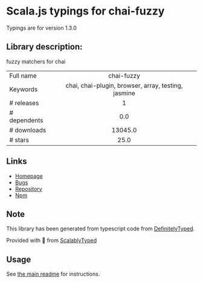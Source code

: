
# Scala.js typings for chai-fuzzy

Typings are for version 1.3.0

## Library description:
fuzzy matchers for chai

|                    |                 |
| ------------------ | :-------------: |
| Full name          | chai-fuzzy |
| Keywords           | chai, chai-plugin, browser, array, testing, jasmine |
| # releases         | 1 |
| # dependents       | 0.0 |
| # downloads        | 13045.0 |
| # stars            | 25.0 |

## Links
- [Homepage](https://github.com/elliotf/chai-fuzzy#readme)
- [Bugs](https://github.com/elliotf/chai-fuzzy/issues)
- [Repository](https://github.com/elliotf/chai-fuzzy)
- [Npm](https://www.npmjs.com/package/chai-fuzzy)
    


## Note
This library has been generated from typescript code from [DefinitelyTyped](https://definitelytyped.org).

Provided with :purple_heart: from [ScalablyTyped](https://github.com/oyvindberg/ScalablyTyped)

## Usage
See [the main readme](../../readme.md) for instructions.


